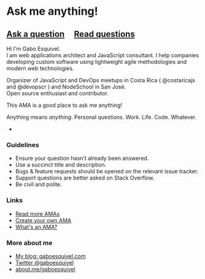 # Ask me anything!

## [Ask a question](../../issues/new) &nbsp;&nbsp;&nbsp; [Read questions](../../issues?q=is%3Aissue+is%3Aclosed)

Hi I'm Gabo Esquivel.    
I am web applications architect and JavaScript consultant.  I help companies developing custom software using lightweight agile methodologies and modern web technologies.

Organizer of JavaScript and DevOps meetups in Costa Rica ( @costaricajs and @devopscr ) and NodeSchool in San José.   
Open source enthusiast and contributor.

This AMA is a good place to ask me anything!

Anything means *anything*. Personal questions. Work. Life. Code. Whatever.

-

### Guidelines

- Ensure your question hasn't already been answered.
- Use a succinct title and description.
- Bugs & feature requests should be opened on the relevant issue tracker.
- Support questions are better asked on Stack Overflow.
- Be civil and polite.

### Links

- [Read more AMAs](https://github.com/sindresorhus/amas)
- [Create your own AMA](https://github.com/sindresorhus/amas/blob/master/create-ama.md)
- [What's an AMA?](https://en.wikipedia.org/wiki/Reddit#IAmA_and_AMA)


###  More about me   
- [My blog: gaboesquivel.com](http://gaboesquivel.com)
- [Twitter @gaboesquivel](http://twitter.com/gaboesquivel)
- [about.me/gaboesquivel](https://about.me/gaboesquivel/)
